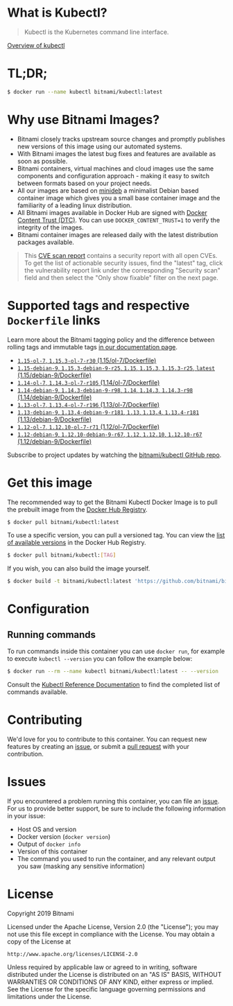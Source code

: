 
# What is Kubectl?

> Kubectl is the Kubernetes command line interface.

[Overview of kubectl](https://kubernetes.io/docs/reference/kubectl/overview/)

# TL;DR;

```bash
$ docker run --name kubectl bitnami/kubectl:latest
```

# Why use Bitnami Images?

* Bitnami closely tracks upstream source changes and promptly publishes new versions of this image using our automated systems.
* With Bitnami images the latest bug fixes and features are available as soon as possible.
* Bitnami containers, virtual machines and cloud images use the same components and configuration approach - making it easy to switch between formats based on your project needs.
* All our images are based on [minideb](https://github.com/bitnami/minideb) a minimalist Debian based container image which gives you a small base container image and the familiarity of a leading linux distribution.
* All Bitnami images available in Docker Hub are signed with [Docker Content Trust (DTC)](https://docs.docker.com/engine/security/trust/content_trust/). You can use `DOCKER_CONTENT_TRUST=1` to verify the integrity of the images.
* Bitnami container images are released daily with the latest distribution packages available.


> This [CVE scan report](https://quay.io/repository/bitnami/kubectl?tab=tags) contains a security report with all open CVEs. To get the list of actionable security issues, find the "latest" tag, click the vulnerability report link under the corresponding "Security scan" field and then select the "Only show fixable" filter on the next page.

# Supported tags and respective `Dockerfile` links

Learn more about the Bitnami tagging policy and the difference between rolling tags and immutable tags [in our documentation page](https://docs.bitnami.com/containers/how-to/understand-rolling-tags-containers/).


* [`1.15-ol-7`, `1.15.3-ol-7-r30` (1.15/ol-7/Dockerfile)](https://github.com/bitnami/bitnami-docker-kubectl/blob/1.15.3-ol-7-r30/1.15/ol-7/Dockerfile)
* [`1.15-debian-9`, `1.15.3-debian-9-r25`, `1.15`, `1.15.3`, `1.15.3-r25`, `latest` (1.15/debian-9/Dockerfile)](https://github.com/bitnami/bitnami-docker-kubectl/blob/1.15.3-debian-9-r25/1.15/debian-9/Dockerfile)
* [`1.14-ol-7`, `1.14.3-ol-7-r105` (1.14/ol-7/Dockerfile)](https://github.com/bitnami/bitnami-docker-kubectl/blob/1.14.3-ol-7-r105/1.14/ol-7/Dockerfile)
* [`1.14-debian-9`, `1.14.3-debian-9-r98`, `1.14`, `1.14.3`, `1.14.3-r98` (1.14/debian-9/Dockerfile)](https://github.com/bitnami/bitnami-docker-kubectl/blob/1.14.3-debian-9-r98/1.14/debian-9/Dockerfile)
* [`1.13-ol-7`, `1.13.4-ol-7-r196` (1.13/ol-7/Dockerfile)](https://github.com/bitnami/bitnami-docker-kubectl/blob/1.13.4-ol-7-r196/1.13/ol-7/Dockerfile)
* [`1.13-debian-9`, `1.13.4-debian-9-r181`, `1.13`, `1.13.4`, `1.13.4-r181` (1.13/debian-9/Dockerfile)](https://github.com/bitnami/bitnami-docker-kubectl/blob/1.13.4-debian-9-r181/1.13/debian-9/Dockerfile)
* [`1.12-ol-7`, `1.12.10-ol-7-r71` (1.12/ol-7/Dockerfile)](https://github.com/bitnami/bitnami-docker-kubectl/blob/1.12.10-ol-7-r71/1.12/ol-7/Dockerfile)
* [`1.12-debian-9`, `1.12.10-debian-9-r67`, `1.12`, `1.12.10`, `1.12.10-r67` (1.12/debian-9/Dockerfile)](https://github.com/bitnami/bitnami-docker-kubectl/blob/1.12.10-debian-9-r67/1.12/debian-9/Dockerfile)

Subscribe to project updates by watching the [bitnami/kubectl GitHub repo](https://github.com/bitnami/bitnami-docker-kubectl).

# Get this image

The recommended way to get the Bitnami Kubectl Docker Image is to pull the prebuilt image from the [Docker Hub Registry](https://hub.docker.com/r/bitnami/kubectl).

```bash
$ docker pull bitnami/kubectl:latest
```

To use a specific version, you can pull a versioned tag. You can view the [list of available versions](https://hub.docker.com/r/bitnami/kubectl/tags/) in the Docker Hub Registry.

```bash
$ docker pull bitnami/kubectl:[TAG]
```

If you wish, you can also build the image yourself.

```bash
$ docker build -t bitnami/kubectl:latest 'https://github.com/bitnami/bitnami-docker-kubectl.git#master:1.15/debian-9'
```

# Configuration

## Running commands

To run commands inside this container you can use `docker run`, for example to execute `kubectl --version` you can follow the example below:

```bash
$ docker run --rm --name kubectl bitnami/kubectl:latest -- --version
```

Consult the [Kubectl Reference Documentation](https://kubernetes.io/docs/reference/generated/kubectl/kubectl-commands) to find the completed list of commands available.

# Contributing

We'd love for you to contribute to this container. You can request new features by creating an [issue](https://github.com/bitnami/bitnami-docker-kubectl/issues), or submit a [pull request](https://github.com/bitnami/bitnami-docker-kubectl/pulls) with your contribution.

# Issues

If you encountered a problem running this container, you can file an [issue](https://github.com/bitnami/bitnami-docker-kubectl/issues). For us to provide better support, be sure to include the following information in your issue:

- Host OS and version
- Docker version (`docker version`)
- Output of `docker info`
- Version of this container
- The command you used to run the container, and any relevant output you saw (masking any sensitive information)

# License

Copyright 2019 Bitnami

Licensed under the Apache License, Version 2.0 (the "License");
you may not use this file except in compliance with the License.
You may obtain a copy of the License at

    http://www.apache.org/licenses/LICENSE-2.0

Unless required by applicable law or agreed to in writing, software
distributed under the License is distributed on an "AS IS" BASIS,
WITHOUT WARRANTIES OR CONDITIONS OF ANY KIND, either express or implied.
See the License for the specific language governing permissions and
limitations under the License.
